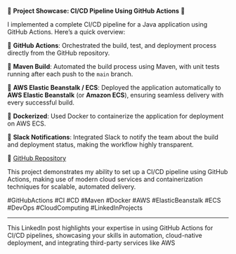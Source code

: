 
     
🚀 **Project Showcase: CI/CD Pipeline Using GitHub Actions** 🚀

I implemented a complete CI/CD pipeline for a Java application using GitHub Actions. Here’s a quick overview:

🔹 **GitHub Actions**: Orchestrated the build, test, and deployment process directly from the GitHub repository.

🔹 **Maven Build**: Automated the build process using Maven, with unit tests running after each push to the `main` branch.

🔹 **AWS Elastic Beanstalk / ECS**: Deployed the application automatically to **AWS Elastic Beanstalk** (or **Amazon ECS**), ensuring seamless delivery with every successful build.

🔹 **Dockerized**: Used Docker to containerize the application for deployment on AWS ECS.

🔹 **Slack Notifications**: Integrated Slack to notify the team about the build and deployment status, making the workflow highly transparent.

🔗 [GitHub Repository](#)

This project demonstrates my ability to set up a CI/CD pipeline using GitHub Actions, making use of modern cloud services and containerization techniques for scalable, automated delivery.

#GitHubActions #CI #CD #Maven #Docker #AWS #ElasticBeanstalk #ECS #DevOps #CloudComputing #LinkedInProjects

---

This LinkedIn post highlights your expertise in using GitHub Actions for CI/CD pipelines, showcasing your skills in automation, cloud-native deployment, and integrating third-party services like AWS
